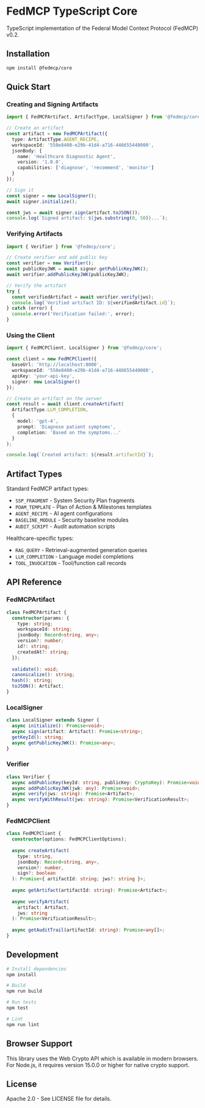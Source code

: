 # FedMCP TypeScript Core

TypeScript implementation of the Federal Model Context Protocol (FedMCP) v0.2.

## Installation

```bash
npm install @fedmcp/core
```

## Quick Start

### Creating and Signing Artifacts

```typescript
import { FedMCPArtifact, ArtifactType, LocalSigner } from '@fedmcp/core';

// Create an artifact
const artifact = new FedMCPArtifact({
  type: ArtifactType.AGENT_RECIPE,
  workspaceId: '550e8400-e29b-41d4-a716-446655440000',
  jsonBody: {
    name: 'Healthcare Diagnostic Agent',
    version: '1.0.0',
    capabilities: ['diagnose', 'recommend', 'monitor']
  }
});

// Sign it
const signer = new LocalSigner();
await signer.initialize();

const jws = await signer.sign(artifact.toJSON());
console.log(`Signed artifact: ${jws.substring(0, 50)}...`);
```

### Verifying Artifacts

```typescript
import { Verifier } from '@fedmcp/core';

// Create verifier and add public key
const verifier = new Verifier();
const publicKeyJWK = await signer.getPublicKeyJWK();
await verifier.addPublicKeyJWK(publicKeyJWK);

// Verify the artifact
try {
  const verifiedArtifact = await verifier.verify(jws);
  console.log(`Verified artifact ID: ${verifiedArtifact.id}`);
} catch (error) {
  console.error('Verification failed:', error);
}
```

### Using the Client

```typescript
import { FedMCPClient, LocalSigner } from '@fedmcp/core';

const client = new FedMCPClient({
  baseUrl: 'http://localhost:8000',
  workspaceId: '550e8400-e29b-41d4-a716-446655440000',
  apiKey: 'your-api-key',
  signer: new LocalSigner()
});

// Create an artifact on the server
const result = await client.createArtifact(
  ArtifactType.LLM_COMPLETION,
  {
    model: 'gpt-4',
    prompt: 'Diagnose patient symptoms',
    completion: 'Based on the symptoms...'
  }
);

console.log(`Created artifact: ${result.artifactId}`);
```

## Artifact Types

Standard FedMCP artifact types:
- `SSP_FRAGMENT` - System Security Plan fragments
- `POAM_TEMPLATE` - Plan of Action & Milestones templates
- `AGENT_RECIPE` - AI agent configurations
- `BASELINE_MODULE` - Security baseline modules
- `AUDIT_SCRIPT` - Audit automation scripts

Healthcare-specific types:
- `RAG_QUERY` - Retrieval-augmented generation queries
- `LLM_COMPLETION` - Language model completions
- `TOOL_INVOCATION` - Tool/function call records

## API Reference

### FedMCPArtifact

```typescript
class FedMCPArtifact {
  constructor(params: {
    type: string;
    workspaceId: string;
    jsonBody: Record<string, any>;
    version?: number;
    id?: string;
    createdAt?: string;
  });
  
  validate(): void;
  canonicalize(): string;
  hash(): string;
  toJSON(): Artifact;
}
```

### LocalSigner

```typescript
class LocalSigner extends Signer {
  async initialize(): Promise<void>;
  async sign(artifact: Artifact): Promise<string>;
  getKeyId(): string;
  async getPublicKeyJWK(): Promise<any>;
}
```

### Verifier

```typescript
class Verifier {
  async addPublicKey(keyId: string, publicKey: CryptoKey): Promise<void>;
  async addPublicKeyJWK(jwk: any): Promise<void>;
  async verify(jws: string): Promise<Artifact>;
  async verifyWithResult(jws: string): Promise<VerificationResult>;
}
```

### FedMCPClient

```typescript
class FedMCPClient {
  constructor(options: FedMCPClientOptions);
  
  async createArtifact(
    type: string,
    jsonBody: Record<string, any>,
    version?: number,
    sign?: boolean
  ): Promise<{ artifactId: string; jws?: string }>;
  
  async getArtifact(artifactId: string): Promise<Artifact>;
  
  async verifyArtifact(
    artifact: Artifact,
    jws: string
  ): Promise<VerificationResult>;
  
  async getAuditTrail(artifactId: string): Promise<any[]>;
}
```

## Development

```bash
# Install dependencies
npm install

# Build
npm run build

# Run tests
npm test

# Lint
npm run lint
```

## Browser Support

This library uses the Web Crypto API which is available in modern browsers. For Node.js, it requires version 15.0.0 or higher for native crypto support.

## License

Apache 2.0 - See LICENSE file for details.